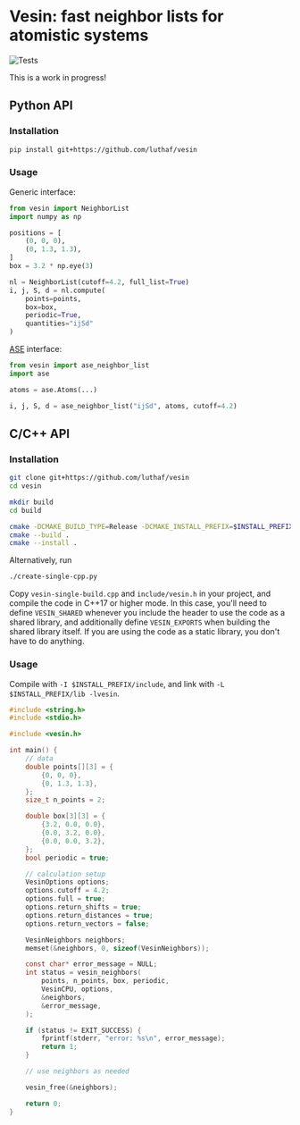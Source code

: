 # Vesin: fast neighbor lists for atomistic systems

![Tests](https://img.shields.io/github/check-runs/Luthaf/vesin/main?logo=github&label=tests)

This is a work in progress!

## Python API

### Installation

```bash
pip install git+https://github.com/luthaf/vesin
```

### Usage

Generic interface:

```py
from vesin import NeighborList
import numpy as np

positions = [
    (0, 0, 0),
    (0, 1.3, 1.3),
]
box = 3.2 * np.eye(3)

nl = NeighborList(cutoff=4.2, full_list=True)
i, j, S, d = nl.compute(
    points=points,
    box=box,
    periodic=True,
    quantities="ijSd"
)
```

[ASE](https://wiki.fysik.dtu.dk/ase/) interface:

```py
from vesin import ase_neighbor_list
import ase

atoms = ase.Atoms(...)

i, j, S, d = ase_neighbor_list("ijSd", atoms, cutoff=4.2)
```


## C/C++ API

### Installation

```bash
git clone git+https://github.com/luthaf/vesin
cd vesin

mkdir build
cd build

cmake -DCMAKE_BUILD_TYPE=Release -DCMAKE_INSTALL_PREFIX=$INSTALL_PREFIX ..
cmake --build .
cmake --install .
```

Alternatively, run

```bash
./create-single-cpp.py
```

Copy `vesin-single-build.cpp` and `include/vesin.h` in your project, and compile
the code in C++17 or higher mode. In this case, you'll need to define
`VESIN_SHARED` whenever you include the header to use the code as a shared
library, and additionally define `VESIN_EXPORTS` when building the shared
library itself. If you are using the code as a static library, you don't have to
do anything.

### Usage

Compile with `-I $INSTALL_PREFIX/include`, and link with `-L $INSTALL_PREFIX/lib
-lvesin`.


```c
#include <string.h>
#include <stdio.h>

#include <vesin.h>

int main() {
    // data
    double points[][3] = {
        {0, 0, 0},
        {0, 1.3, 1.3},
    };
    size_t n_points = 2;

    double box[3][3] = {
        {3.2, 0.0, 0.0},
        {0.0, 3.2, 0.0},
        {0.0, 0.0, 3.2},
    };
    bool periodic = true;

    // calculation setup
    VesinOptions options;
    options.cutoff = 4.2;
    options.full = true;
    options.return_shifts = true;
    options.return_distances = true;
    options.return_vectors = false;

    VesinNeighbors neighbors;
    memset(&neighbors, 0, sizeof(VesinNeighbors));

    const char* error_message = NULL;
    int status = vesin_neighbors(
        points, n_points, box, periodic,
        VesinCPU, options,
        &neighbors,
        &error_message,
    );

    if (status != EXIT_SUCCESS) {
        fprintf(stderr, "error: %s\n", error_message);
        return 1;
    }

    // use neighbors as needed

    vesin_free(&neighbors);

    return 0;
}
```
